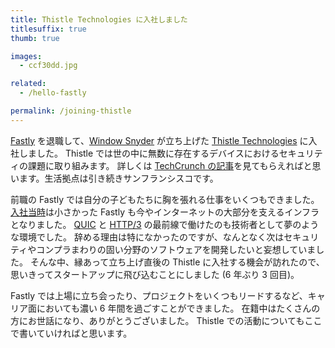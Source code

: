 ```yaml
---
title: Thistle Technologies に入社しました
titlesuffix: true
thumb: true

images:
  - ccf30dd.jpg

related:
  - /hello-fastly

permalink: /joining-thistle
---
```


[Fastly](https://www.fastly.com) を退職して、[Window Snyder](https://en.wikipedia.org/wiki/Window_Snyder) が立ち上げた [Thistle Technologies](https://thistle.tech) に入社しました。
Thistle では世の中に無数に存在するデバイスにおけるセキュリティの課題に取り組みます。
詳しくは [TechCrunch の記事](https://techcrunch.com/2021/04/22/thistle-technology-seed-security-iot/)を見てもらえればと思います。生活拠点は引き続きサンフランシスコです。

前職の Fastly では自分の子どもたちに胸を張れる仕事をいくつもできました。
[入社当時](/hello-fastly)は小さかった Fastly も今やインターネットの大部分を支えるインフラとなりました。
[QUIC](https://datatracker.ietf.org/doc/html/rfc9000) と [HTTP/3](https://developer.mozilla.org/en-US/docs/Glossary/HTTP_3) の最前線で働けたのも技術者として夢のような環境でした。
辞める理由は特になかったのですが、なんとなく次はセキュリティやコンプラまわりの固い分野のソフトウェアを開発したいと妄想していました。
そんな中、縁あって立ち上げ直後の Thistle に入社する機会が訪れたので、思いきってスタートアップに飛び込むことにしました (6 年ぶり 3 回目)。

Fastly では上場に立ち会ったり、プロジェクトをいくつもリードするなど、キャリア面においても濃い 6 年間を過ごすことができました。
在籍中はたくさんの方にお世話になり、ありがとうございました。
Thistle での活動についてもここで書いていければと思います。
